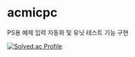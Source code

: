 # acmicpc
PS용 예제 입력 자동화 및 유닛 테스트 기능 구현

[![Solved.ac Profile](http://mazassumnida.wtf/api/v2/generate_badge?boj=kimdw9983)](https://solved.ac/kimdw9983)
